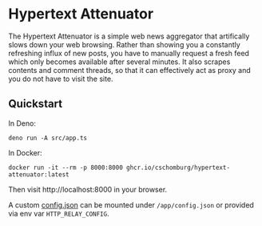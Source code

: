 # Hypertext Attenuator

The Hypertext Attenuator is a simple web news aggregator that artifically slows
down your web browsing. Rather than showing you a constantly refreshing influx
of new posts, you have to manually request a fresh feed which only becomes
available after several minutes. It also scrapes contents and comment threads,
so that it can effectively act as proxy and you do not have to visit the site.

## Quickstart

In Deno:

```
deno run -A src/app.ts
```

In Docker:

```
docker run -it --rm -p 8000:8000 ghcr.io/cschomburg/hypertext-attenuator:latest
```

Then visit http://localhost:8000 in your browser.

A custom
[config.json](https://raw.githubusercontent.com/cschomburg/hypertext-attenuator/master/config.json)
can be mounted under `/app/config.json` or provided via env var
`HTTP_RELAY_CONFIG`.
